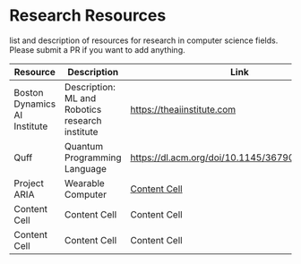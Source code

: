 # Research Resources
list and description of resources for research in computer science fields. Please submit a PR if you want to add anything.


| Resource  | Description | Link | Type | Field |
| ------------- | ------------- | ------------- | ------------- | ------------- |
| Boston Dynamics AI Institute  | Description: ML and Robotics research institute  | https://theaiinstitute.com | Institute | ML/Robotics |
| Quff  | Quantum Programming Language  | https://dl.acm.org/doi/10.1145/3679007.3685063 | Paper | Quantum Computing |
| Project ARIA  | Wearable Computer  | [Content Cell](https://doi.org/10.48550/arXiv.2308.13561) | Paper | AI/Robotics |
| Content Cell  | Content Cell  | Content Cell | Content Cell | Content Cell |
| Content Cell  | Content Cell  | Content Cell | Content Cell | Content Cell |

